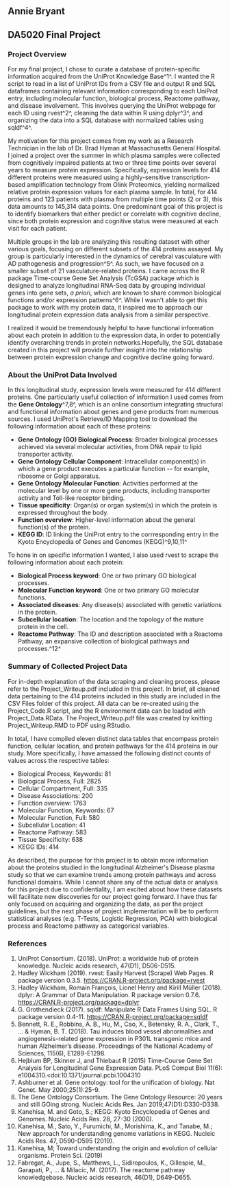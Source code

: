 ## Annie Bryant
## DA5020 Final Project

### Project Overview

For my final project, I chose to curate a database of protein-specific information acquired from the UniProt Knowledge Base^1^. I wanted the R script to read in a list of UniProt IDs from a CSV file and output R and SQL dataframes containing relevant information corresponding to each UniProt entry, including molecular function, biological process, Reactome pathway, and disease involvement. This involves querying the UniProt webpage for each ID using rvest^2^, cleaning the data within R using dplyr^3^, and organizing the data into a SQL database with normalized tables using sqldf^4^.  

My motivation for this project comes from my work as a Research Technician in the lab of Dr. Brad Hyman at Massachusetts General Hospital. I joined a project over the summer in which plasma samples were collected from cognitively impaired patients at two or three time points over several years to measure protein expression. Specifically, expression levels for 414 different proteins were measured using a highly-sensitive transcription-based amplification technology from Olink Proteomics, yielding normalized relative protein expression values for each plasma sample. In total, for 414 proteins and 123 patients with plasma from multiple time points (2 or 3), this data amounts to 145,314 data points. One predominant goal of this project is to identify biomarkers that either predict or correlate with cognitive decline, since both protein expression and cognitive status were measured at each visit for each patient.

Multiple groups in the lab are analyzing this resulting dataset with other various goals, focusing on different subsets of the 414 proteins assayed. My group is particularly interested in the dynamics of cerebral vasculature with AD pathogenesis and progression^5^. As such, we have focused on a smaller subset of 21 vasculature-related proteins. I came across the R package Time-course Gene Set Analysis (TcGSA) package which is designed to analyze longitudinal RNA-Seq data by grouping individual genes into gene sets, *a priori*, which are known to share common biological functions and/or expression patterns^6^. While I wasn't able to get this package to work with my protein data, it inspired me to approach our longitudinal protein expression data analysis from a similar perspective. 

I realized it would be tremendously helpful to have functional information about each protein in addition to the expression data, in order to potentially identify overarching trends in protein networks.Hopefully, the SQL database created in this project will provide further insight into the relationship between protein expression change and cognitive decline going forward.  


### About the UniProt Data Involved

In this longitudinal study, expression levels were measured for 414 different proteins. One particularly useful collection of information I used comes from the **Gene Ontology**^7,8^, which is an online consortium integrating structural and functional information about genes and gene products from numerous sources. I used UniProt's Retrieve/ID Mapping tool to download the following information about each of these proteins:  


* **Gene Ontology (GO) Biological Process**: Broader biological processes achieved via several molecular activities, from DNA repair to lipid transporter activity.
* **Gene Ontology Cellular Component**: Intracellular component(s) in which a gene product executes a particular function -- for example, ribosome or Golgi apparatus.
* **Gene Ontology Molecular Function**: Activities performed at the molecular level by one or more gene products, including transporter activity and Toll-like receptor binding.
* **Tissue specificity**: Organ(s) or organ system(s) in which the protein is expressed throughout the body.
* **Function overview**: Higher-level information about the general function(s) of the protein.
* **KEGG ID**: ID linking the UniProt entry to the corrresponding entry in the Kyoto Encyclopedia of Genes and Genomes (KEGG)^9,10,11^


To hone in on specific information I wanted, I also used rvest to scrape the following information about each protein:   

* **Biological Process keyword**: One or two primary GO biological processes.
* **Molecular Function keyword**: One or two primary GO molecular functions. 
* **Associated diseases**: Any disease(s) associated with genetic variations in the protein.
* **Subcellular location**: The location and the topology of the mature protein in the cell.
* **Reactome Pathway**: The ID and description associated with a Reactome Pathway, an expansive collection of biological pathways and processes.^12^  


### Summary of Collected Project Data
For in-depth explanation of the data scraping and cleaning process, please refer to the Project_Writeup.pdf included in this project. In brief, all cleaned data pertaining to the 414 proteins included in this study are included in the CSV Files folder of this project. All data can be re-created using the Project_Code.R script, and the R environment data can be loaded with Project_Data.RData. The Project_Writeup.pdf file was created by knitting Project_Writeup.RMD to PDF using RStudio.

In total, I have compiled eleven distinct data tables that encompass protein function, cellular location, and protein pathways for the 414 proteins in our study. More specifically, I have amassed the following distinct counts of values across the respective tables:  

* Biological Process, Keywords: 81
* Biological Process, Full: 2825
* Cellular Compartment, Full: 335
* Disease Associations: 200
* Function overview: 1763
* Molecular Function, Keywords: 67
* Molecular Function, Full: 580
* Subcellular Location: 41
* Reactome Pathway: 583
* Tissue Specificity: 638
* KEGG IDs: 414

As described, the purpose for this project is to obtain more information about the proteins studied in the longitudinal Alzheimer's Disease plasma study so that we can examine trends among protein pathways and across functional domains. While I cannot share any of the actual data or analysis for this project due to confidentiality, I am excited about how these datasets will facilitate new discoveries for our project going forward. I have thus far only focused on acquiring and organizing the data, as per the project guidelines, but the next phase of project implementation will be to perform statistical analyses (e.g. T-Tests, Logistic Regression, PCA) with biological process and Reactome pathway as categorical variables.

### References

1. UniProt Consortium. (2018). UniProt: a worldwide hub of protein knowledge. Nucleic acids research, 47(D1), D506-D515.
2. Hadley Wickham (2019). rvest: Easily Harvest (Scrape) Web Pages. R package version 0.3.5. https://CRAN.R-project.org/package=rvest
3. Hadley Wickham, Romain François, Lionel Henry and Kirill Müller (2018). dplyr: A Grammar of Data Manipulation. R package version 0.7.6. https://CRAN.R-project.org/package=dplyr
4. G. Grothendieck (2017). sqldf: Manipulate R Data Frames Using SQL. R package version 0.4-11. https://CRAN.R-project.org/package=sqldf
5. Bennett, R. E., Robbins, A. B., Hu, M., Cao, X., Betensky, R. A., Clark, T., ... & Hyman, B. T. (2018). Tau induces blood vessel abnormalities and angiogenesis-related gene expression in P301L transgenic mice and human Alzheimer’s disease. Proceedings of the National Academy of Sciences, 115(6), E1289-E1298.
6. Hejblum BP, Skinner J, and Thiebaut R (2015) Time-Course Gene Set Analysis for Longitudinal Gene Expression Data. PLoS Comput Biol 11(6): e1004310.<doi:10.1371/journal.pcbi.1004310
7. Ashburner et al. Gene ontology: tool for the unification of biology. Nat Genet. May 2000;25(1):25-9.
8. The Gene Ontology Consortium. The Gene Ontology Resource: 20 years and still GOing strong. Nucleic Acids Res. Jan 2019;47(D1):D330-D338. 
9. Kanehisa, M. and Goto, S.; KEGG: Kyoto Encyclopedia of Genes and Genomes. Nucleic Acids Res. 28, 27-30 (2000). 
10. Kanehisa, M., Sato, Y., Furumichi, M., Morishima, K., and Tanabe, M.; New approach for understanding genome variations in KEGG. Nucleic Acids Res. 47, D590-D595 (2019).
11. Kanehisa, M; Toward understanding the origin and evolution of cellular organisms. Protein Sci. (2019)
12. Fabregat, A., Jupe, S., Matthews, L., Sidiropoulos, K., Gillespie, M., Garapati, P., ... & Milacic, M. (2017). The reactome pathway knowledgebase. Nucleic acids research, 46(D1), D649-D655.

